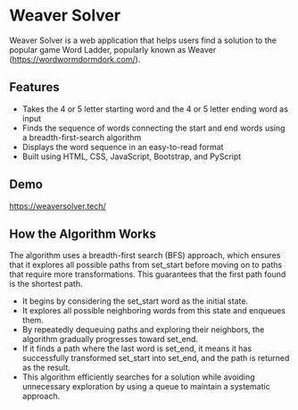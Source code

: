 # Weaver Solver

Weaver Solver is a web application that helps users find a solution to the popular game Word Ladder, popularly known as Weaver (https://wordwormdormdork.com/).

## Features

- Takes the 4 or 5 letter starting word and the 4 or 5 letter ending word as input
- Finds the sequence of words connecting the start and end words using a breadth-first-search algorithm
- Displays the word sequence in an easy-to-read format
- Built using HTML, CSS, JavaScript, Bootstrap, and PyScript

## Demo

https://weaversolver.tech/

## How the Algorithm Works
The algorithm uses a breadth-first search (BFS) approach, which ensures that it explores all possible paths from set_start before moving on to paths that require more transformations. This guarantees that the first path found is the shortest path.

- It begins by considering the set_start word as the initial state.
- It explores all possible neighboring words from this state and enqueues them.
- By repeatedly dequeuing paths and exploring their neighbors, the algorithm gradually progresses toward set_end.
- If it finds a path where the last word is set_end, it means it has successfully transformed set_start into set_end, and the path is returned as the result.
- This algorithm efficiently searches for a solution while avoiding unnecessary exploration by using a queue to maintain a systematic approach.
